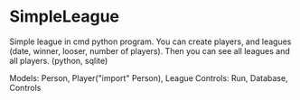 # SimpleLeague
Simple league in cmd python program. You can create players, and leagues (date, winner, looser, number of players). Then you can see all leagues and all players. (python, sqlite)

Models: Person, Player("import" Person), League
Controls: Run, Database, Controls
